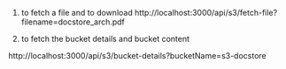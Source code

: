 1. to fetch a file and to download
http://localhost:3000/api/s3/fetch-file?filename=docstore_arch.pdf

2. to fetch the bucket details and bucket content

http://localhost:3000/api/s3/bucket-details?bucketName=s3-docstore